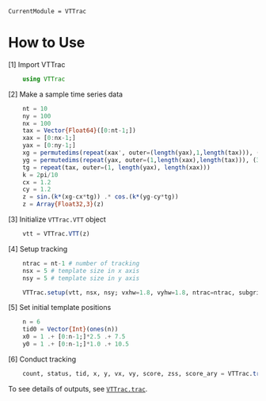 ```@meta
CurrentModule = VTTrac
```

# How to Use
[1] Import VTTrac
```julia
    using VTTrac
```

[2] Make a sample time series data
    
```julia
    nt = 10
    ny = 100
    nx = 100
    tax = Vector{Float64}([0:nt-1;])
    xax = [0:nx-1;]
    yax = [0:ny-1;]
    xg = permutedims(repeat(xax', outer=(length(yax),1,length(tax))), (3,1,2))
    yg = permutedims(repeat(yax, outer=(1,length(xax),length(tax))), (3,1,2))
    tg = repeat(tax, outer=(1, length(yax), length(xax)))
    k = 2pi/10
    cx = 1.2
    cy = 1.2
    z = sin.(k*(xg-cx*tg)) .* cos.(k*(yg-cy*tg))
    z = Array{Float32,3}(z)
```

[3] Initialize `VTTrac.VTT` object
    
```julia
    vtt = VTTrac.VTT(z)
```

[4] Setup tracking
    
```julia
    ntrac = nt-1 # number of tracking
    nsx = 5 # template size in x axis
    nsy = 5 # template size in y axis

    VTTrac.setup(vtt, nsx, nsy; vxhw=1.8, vyhw=1.8, ntrac=ntrac, subgrid=false, subgrid_gaus=true, use_init_temp=false, score_method="xcor")
```

[5] Set initial template positions
    
```julia
    n = 6
    tid0 = Vector{Int}(ones(n))
    x0 = 1 .+ [0:n-1;]*2.5 .+ 7.5
    y0 = 1 .+ [0:n-1;]*1.0 .+ 10.5
```

[6] Conduct tracking
    
```julia
    count, status, tid, x, y, vx, vy, score, zss, score_ary = VTTrac.trac(vtt, tid0, x0, y0, out_subimage=true, out_score_ary=true)
```

To see details of outputs, see [`VTTrac.trac`](@ref).
